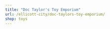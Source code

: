 ```yaml
---
title: "Doc Taylor's Toy Emporium"
url: /ellicott-city/doc-taylors-toy-emporium/
shop: toys
---
```

